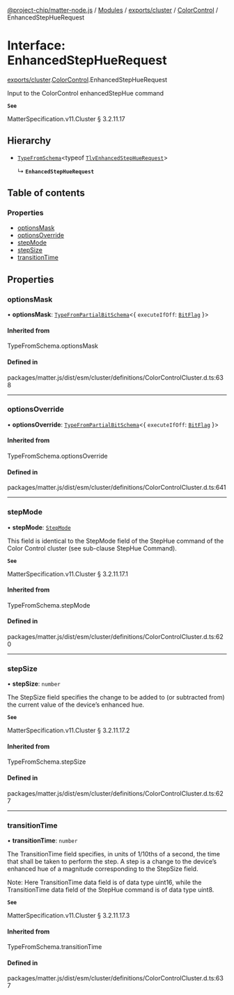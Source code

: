 [@project-chip/matter-node.js](../README.md) / [Modules](../modules.md) / [exports/cluster](../modules/exports_cluster.md) / [ColorControl](../modules/exports_cluster.ColorControl.md) / EnhancedStepHueRequest

# Interface: EnhancedStepHueRequest

[exports/cluster](../modules/exports_cluster.md).[ColorControl](../modules/exports_cluster.ColorControl.md).EnhancedStepHueRequest

Input to the ColorControl enhancedStepHue command

**`See`**

MatterSpecification.v11.Cluster § 3.2.11.17

## Hierarchy

- [`TypeFromSchema`](../modules/exports_tlv.md#typefromschema)\<typeof [`TlvEnhancedStepHueRequest`](../modules/exports_cluster.ColorControl.md#tlvenhancedstephuerequest)\>

  ↳ **`EnhancedStepHueRequest`**

## Table of contents

### Properties

- [optionsMask](exports_cluster.ColorControl.EnhancedStepHueRequest.md#optionsmask)
- [optionsOverride](exports_cluster.ColorControl.EnhancedStepHueRequest.md#optionsoverride)
- [stepMode](exports_cluster.ColorControl.EnhancedStepHueRequest.md#stepmode)
- [stepSize](exports_cluster.ColorControl.EnhancedStepHueRequest.md#stepsize)
- [transitionTime](exports_cluster.ColorControl.EnhancedStepHueRequest.md#transitiontime)

## Properties

### optionsMask

• **optionsMask**: [`TypeFromPartialBitSchema`](../modules/exports_schema.md#typefrompartialbitschema)\<\{ `executeIfOff`: [`BitFlag`](../modules/exports_schema.md#bitflag)  }\>

#### Inherited from

TypeFromSchema.optionsMask

#### Defined in

packages/matter.js/dist/esm/cluster/definitions/ColorControlCluster.d.ts:638

___

### optionsOverride

• **optionsOverride**: [`TypeFromPartialBitSchema`](../modules/exports_schema.md#typefrompartialbitschema)\<\{ `executeIfOff`: [`BitFlag`](../modules/exports_schema.md#bitflag)  }\>

#### Inherited from

TypeFromSchema.optionsOverride

#### Defined in

packages/matter.js/dist/esm/cluster/definitions/ColorControlCluster.d.ts:641

___

### stepMode

• **stepMode**: [`StepMode`](../enums/exports_cluster.ColorControl.StepMode.md)

This field is identical to the StepMode field of the StepHue command of the Color Control cluster (see
sub-clause StepHue Command).

**`See`**

MatterSpecification.v11.Cluster § 3.2.11.17.1

#### Inherited from

TypeFromSchema.stepMode

#### Defined in

packages/matter.js/dist/esm/cluster/definitions/ColorControlCluster.d.ts:620

___

### stepSize

• **stepSize**: `number`

The StepSize field specifies the change to be added to (or subtracted from) the current value of the
device’s enhanced hue.

**`See`**

MatterSpecification.v11.Cluster § 3.2.11.17.2

#### Inherited from

TypeFromSchema.stepSize

#### Defined in

packages/matter.js/dist/esm/cluster/definitions/ColorControlCluster.d.ts:627

___

### transitionTime

• **transitionTime**: `number`

The TransitionTime field specifies, in units of 1/10ths of a second, the time that shall be taken to perform
the step. A step is a change to the device’s enhanced hue of a magnitude corresponding to the StepSize field.

Note: Here TransitionTime data field is of data type uint16, while the TransitionTime data field of the
StepHue command is of data type uint8.

**`See`**

MatterSpecification.v11.Cluster § 3.2.11.17.3

#### Inherited from

TypeFromSchema.transitionTime

#### Defined in

packages/matter.js/dist/esm/cluster/definitions/ColorControlCluster.d.ts:637
